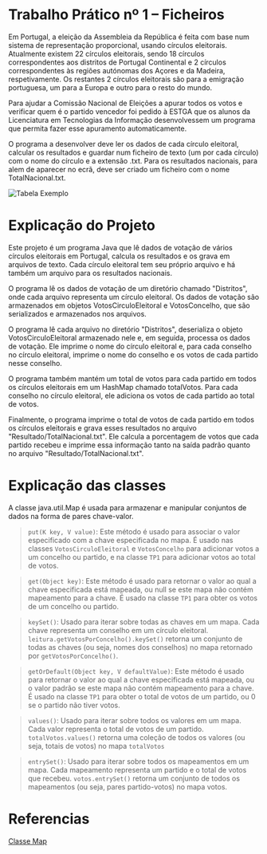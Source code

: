 # Trabalho Prático nº 1 – Ficheiros

Em Portugal, a eleição da Assembleia da República é feita com base num sistema de representação proporcional, usando círculos eleitorais. Atualmente existem 22 círculos eleitorais, sendo 18 círculos correspondentes aos distritos de Portugal Continental e 2 círculos correspondentes às regiões autónomas dos Açores e da Madeira, respetivamente. Os restantes 2 círculos eleitorais são para a emigração portuguesa, um para a Europa e outro para o resto do mundo.

Para ajudar a Comissão Nacional de Eleições a apurar todos os votos e verificar quem é o partido vencedor foi pedido à ESTGA que os alunos da Licenciatura em Tecnologias da Informação desenvolvessem um programa que permita fazer esse apuramento automaticamente.

O programa a desenvolver deve ler os dados de cada círculo eleitoral, calcular os resultados e guardar num ficheiro de texto (um por cada círculo) com o nome do círculo e a extensão .txt. Para os resultados nacionais, para alem de aparecer no ecrã, deve ser criado um ficheiro com o nome TotalNacional.txt.

![Tabela Exemplo](https://i.imgur.com/YzE6Clm.png)

# Explicação do Projeto

Este projeto é um programa Java que lê dados de votação de vários círculos eleitorais em Portugal, calcula os resultados e os grava em arquivos de texto. Cada círculo eleitoral tem seu próprio arquivo e há também um arquivo para os resultados nacionais.

O programa lê os dados de votação de um diretório chamado "Distritos", onde cada arquivo representa um círculo eleitoral. Os dados de votação são armazenados em objetos VotosCirculoEleitoral e VotosConcelho, que são serializados e armazenados nos arquivos.

O programa lê cada arquivo no diretório "Distritos", deserializa o objeto VotosCirculoEleitoral armazenado nele e, em seguida, processa os dados de votação. Ele imprime o nome do círculo eleitoral e, para cada conselho no círculo eleitoral, imprime o nome do conselho e os votos de cada partido nesse conselho.

O programa também mantém um total de votos para cada partido em todos os círculos eleitorais em um HashMap chamado totalVotos. Para cada conselho no círculo eleitoral, ele adiciona os votos de cada partido ao total de votos.

Finalmente, o programa imprime o total de votos de cada partido em todos os círculos eleitorais e grava esses resultados no arquivo "Resultado/TotalNacional.txt". Ele calcula a porcentagem de votos que cada partido recebeu e imprime essa informação tanto na saída padrão quanto no arquivo "Resultado/TotalNacional.txt".

# Explicação das classes

A classe java.util.Map é usada para armazenar e manipular conjuntos de dados na forma de pares chave-valor.

> `put(K key, V value)`: Este método é usado para associar o valor especificado com a chave especificada no mapa. É usado nas classes `VotosCirculoEleitoral` e `VotosConcelho` para adicionar votos a um concelho ou partido, e na classe `TP1` para adicionar votos ao total de votos.

> `get(Object key)`: Este método é usado para retornar o valor ao qual a chave especificada está mapeada, ou null se este mapa não contém mapeamento para a chave. É usado na classe `TP1` para obter os votos de um concelho ou partido.

> `keySet()`: Usado para iterar sobre todas as chaves em um mapa. Cada chave representa um conselho em um círculo eleitoral. `leitura.getVotosPorConcelho().keySet()` retorna um conjunto de todas as chaves (ou seja, nomes dos conselhos) no mapa retornado por `getVotosPorConcelho()`.

> `getOrDefault(Object key, V defaultValue)`: Este método é usado para retornar o valor ao qual a chave especificada está mapeada, ou o valor padrão se este mapa não contém mapeamento para a chave. É usado na classe `TP1` para obter o total de votos de um partido, ou 0 se o partido não tiver votos.

> `values()`: Usado para iterar sobre todos os valores em um mapa. Cada valor representa o total de votos de um partido. `totalVotos.values()` retorna uma coleção de todos os valores (ou seja, totais de votos) no mapa `totalVotos`

> `entrySet()`: Usado para iterar sobre todos os mapeamentos em um mapa. Cada mapeamento representa um partido e o total de votos que recebeu. `votos.entrySet()` retorna um conjunto de todos os mapeamentos (ou seja, pares partido-votos) no mapa votos.

# Referencias

[Classe Map]

[Classe Map]: https://docs.oracle.com/javase/8/docs/api/java/util/Map.html
